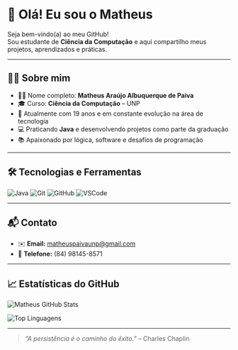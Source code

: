# 👋 Olá! Eu sou o Matheus

Seja bem-vindo(a) ao meu GitHub!  
Sou estudante de **Ciência da Computação** e aqui compartilho meus projetos, aprendizados e práticas.

---

## 👨‍💻 Sobre mim

- 🧑‍🎓 Nome completo: **Matheus Araújo Albuquerque de Paiva**
- 🎓 Curso: **Ciência da Computação** – UNP
- 🧠 Atualmente com 19 anos e em constante evolução na área de tecnologia
- 💻 Praticando **Java** e desenvolvendo projetos como parte da graduação
- 📚 Apaixonado por lógica, software e desafios de programação

---

## 🛠️ Tecnologias e Ferramentas

![Java](https://img.shields.io/badge/Java-ED8B00?style=for-the-badge&logo=java&logoColor=white)
![Git](https://img.shields.io/badge/Git-F05032?style=for-the-badge&logo=git&logoColor=white)
![GitHub](https://img.shields.io/badge/GitHub-181717?style=for-the-badge&logo=github&logoColor=white)
![VSCode](https://img.shields.io/badge/VS%20Code-007ACC?style=for-the-badge&logo=visual-studio-code&logoColor=white)

---

## 📬 Contato

- ✉️ **Email:** [matheuspaivaunp@gmail.com](mailto:matheuspaivaunp@gmail.com)
- 📱 **Telefone:** (84) 98145-8571

---

## 📈 Estatísticas do GitHub

![Matheus GitHub Stats](https://github-readme-stats.vercel.app/api?username=MatheusAraujo-Paiva&show_icons=true&theme=dracula)

![Top Linguagens](https://github-readme-stats.vercel.app/api/top-langs/?username=MatheusAraujo-Paiva&layout=compact&theme=dracula)

---

> *“A persistência é o caminho do êxito.”* – Charles Chaplin
